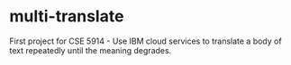 # multi-translate
First project for CSE 5914 - Use IBM cloud services to translate a body of text repeatedly until the meaning degrades. 
